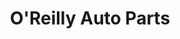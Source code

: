 ---
title: "O'Reilly Auto Parts"
url: /piedmont/oreilly-auto-parts-augusta-road/
shop: car parts
---
